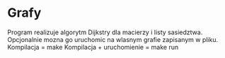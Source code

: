 # Grafy
Program realizuje algorytm Dijkstry dla macierzy i listy sasiedztwa. Opcjonalnie mozna go uruchomic na wlasnym grafie zapisanym w pliku.
Kompilacja = make
Kompilacja + uruchomienie = make run 
